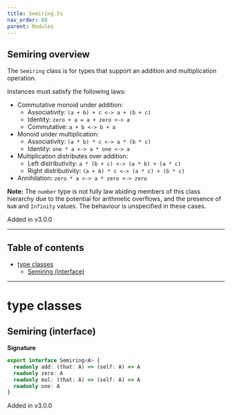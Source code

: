 ```yaml
---
title: Semiring.ts
nav_order: 88
parent: Modules
---
```


## Semiring overview

The `Semiring` class is for types that support an addition and multiplication operation.

Instances must satisfy the following laws:

- Commutative monoid under addition:
  - Associativity: `(a + b) + c <-> a + (b + c)`
  - Identity: `zero + a = a + zero <-> a`
  - Commutative: `a + b <-> b + a`
- Monoid under multiplication:
  - Associativity: `(a * b) * c <-> a * (b * c)`
  - Identity: `one * a <-> a * one <-> a`
- Multiplication distributes over addition:
  - Left distributivity: `a * (b + c) <-> (a * b) + (a * c)`
  - Right distributivity: `(a + b) * c <-> (a * c) + (b * c)`
- Annihilation: `zero * a <-> a * zero <-> zero`

**Note:** The `number` type is not fully law abiding members of this class hierarchy due to the potential
for arithmetic overflows, and the presence of `NaN` and `Infinity` values. The behaviour is
unspecified in these cases.

Added in v3.0.0

---

<h2 class="text-delta">Table of contents</h2>

- [type classes](#type-classes)
  - [Semiring (interface)](#semiring-interface)

---

# type classes

## Semiring (interface)

**Signature**

```ts
export interface Semiring<A> {
  readonly add: (that: A) => (self: A) => A
  readonly zero: A
  readonly mul: (that: A) => (self: A) => A
  readonly one: A
}
```

Added in v3.0.0
